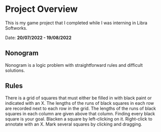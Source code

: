 
# **Project Overview**

This is my game project that I completed while I was interning in Libra Softworks.

Date: **20/07/2022 - 19/08/2022**

## **Nonogram**

Nonogram is a logic problem with straightforward rules and difficult solutions. 

## **Rules**

There is a grid of squares that must either be filled in with black paint or indicated with an X. The lengths of the runs of black squares in each row are recorded next to each row in the grid. The lengths of the runs of black squares in each column are given above that column. Finding every black square is your goal. 
Blacken a square by left-clicking on it. Right-click to annotate with an X. Mark several squares by clicking and dragging.
